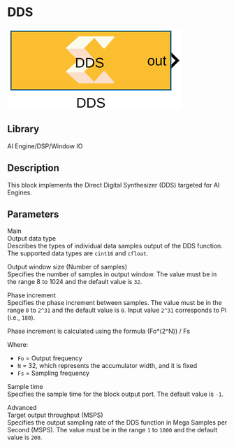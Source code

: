 # DDS

  
![](./Images/zgs1630318746740.png)  

## Library

AI Engine/DSP/Window IO

## Description

This block implements the Direct Digital Synthesizer (DDS) targeted for
AI Engines.

## Parameters

Main  
Output data type  
Describes the types of individual data samples output of the DDS
function. The supported data types are `cint16` and `cfloat`.

Output window size (Number of samples)  
Specifies the number of samples in output window. The value must be in
the range 8 to 1024 and the default value is `32`.

Phase increment  
Specifies the phase increment between samples. The value must be in the
range `0` to `2^31` and the default value is `0`. Input value `2^31`
corresponds to Pi (i.e., `180`).

Phase increment is calculated using the formula (Fo\*(2^N)) / Fs

Where:
- `Fo` = Output frequency
- `N` = 32, which represents the accumulator width, and it is fixed
- `Fs` = Sampling frequency

Sample time  
Specifies the sample time for the block output port. The default value
is `-1`.

Advanced  
Target output throughput (MSPS)  
Specifies the output sampling rate of the DDS function in Mega Samples
per Second (MSPS). The value must be in the range `1` to `1000` and the
default value is `200`.
